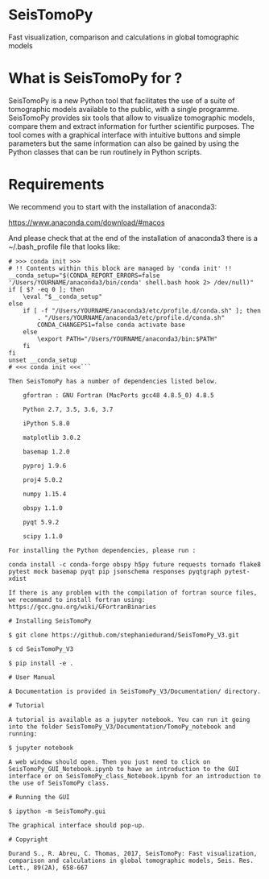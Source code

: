 # SeisTomoPy

Fast visualization, comparison and calculations in global tomographic models

# What is SeisTomoPy for ?

SeisTomoPy is a new Python tool that facilitates the use of a suite of tomographic models available to the public, with a single programme. SeisTomoPy provides six tools that allow to visualize tomographic models, compare them and extract information for further scientific purposes. The tool comes with a graphical interface with intuitive buttons and simple parameters but the same information can also be gained by using the Python classes that can be run routinely in Python scripts.

# Requirements

We recommend you to start with the installation of anaconda3:

https://www.anaconda.com/download/#macos

And please check that at the end of the installation of anaconda3 there is a ~/.bash_profile file that looks like:

```# added by Anaconda3 2018.12 installer
# >>> conda init >>>
# !! Contents within this block are managed by 'conda init' !!
__conda_setup="$(CONDA_REPORT_ERRORS=false '/Users/YOURNAME/anaconda3/bin/conda' shell.bash hook 2> /dev/null)"
if [ $? -eq 0 ]; then
    \eval "$__conda_setup"
else
    if [ -f "/Users/YOURNAME/anaconda3/etc/profile.d/conda.sh" ]; then
        . "/Users/YOURNAME/anaconda3/etc/profile.d/conda.sh"
        CONDA_CHANGEPS1=false conda activate base
    else
        \export PATH="/Users/YOURNAME/anaconda3/bin:$PATH"
    fi
fi
unset __conda_setup
# <<< conda init <<<``` 

Then SeisTomoPy has a number of dependencies listed below.

    gfortran : GNU Fortran (MacPorts gcc48 4.8.5_0) 4.8.5

    Python 2.7, 3.5, 3.6, 3.7

    iPython 5.8.0

    matplotlib 3.0.2

    basemap 1.2.0

    pyproj 1.9.6
  
    proj4 5.0.2

    numpy 1.15.4

    obspy 1.1.0

    pyqt 5.9.2

    scipy 1.1.0

For installing the Python dependencies, please run :

conda install -c conda-forge obspy h5py future requests tornado flake8 pytest mock basemap pyqt pip jsonschema responses pyqtgraph pytest-xdist

If there is any problem with the compilation of fortran source files, we recommand to install fortran using:
https://gcc.gnu.org/wiki/GFortranBinaries

# Installing SeisTomoPy

$ git clone https://github.com/stephaniedurand/SeisTomoPy_V3.git

$ cd SeisTomoPy_V3

$ pip install -e .

# User Manual

A Documentation is provided in SeisTomoPy_V3/Documentation/ directory.

# Tutorial

A tutorial is available as a jupyter notebook. You can run it going into the folder SeisTomoPy_V3/Documentation/TomoPy_notebook and running:

$ jupyter notebook

A web window should open. Then you just need to click on SeisTomoPy_GUI_Notebook.ipynb to have an introduction to the GUI interface or on SeisTomoPy_class_Notebook.ipynb for an introduction to the use of SeisTomoPy class.

# Running the GUI

$ ipython -m SeisTomoPy.gui

The graphical interface should pop-up.

# Copyright

Durand S., R. Abreu, C. Thomas, 2017, SeisTomoPy: Fast visualization, comparison and calculations in global tomographic models, Seis. Res. Lett., 89(2A), 658-667
